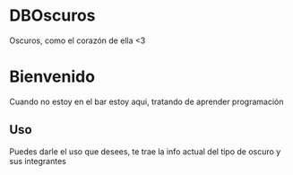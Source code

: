 # DBOscuros
Oscuros, como el corazón de ella &lt;3

# Bienvenido

Cuando no estoy en el bar estoy aqui, tratando de aprender programación

## Uso

Puedes darle el uso que desees, te trae la info actual del tipo de oscuro y sus integrantes
